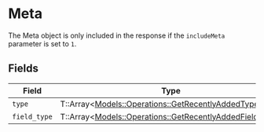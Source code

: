 # Meta

The Meta object is only included in the response if the `includeMeta` parameter is set to `1`.



## Fields

| Field                                                                                                           | Type                                                                                                            | Required                                                                                                        | Description                                                                                                     |
| --------------------------------------------------------------------------------------------------------------- | --------------------------------------------------------------------------------------------------------------- | --------------------------------------------------------------------------------------------------------------- | --------------------------------------------------------------------------------------------------------------- |
| `type`                                                                                                          | T::Array<[Models::Operations::GetRecentlyAddedType](../../models/operations/getrecentlyaddedtype.md)>           | :heavy_minus_sign:                                                                                              | N/A                                                                                                             |
| `field_type`                                                                                                    | T::Array<[Models::Operations::GetRecentlyAddedFieldType](../../models/operations/getrecentlyaddedfieldtype.md)> | :heavy_minus_sign:                                                                                              | N/A                                                                                                             |